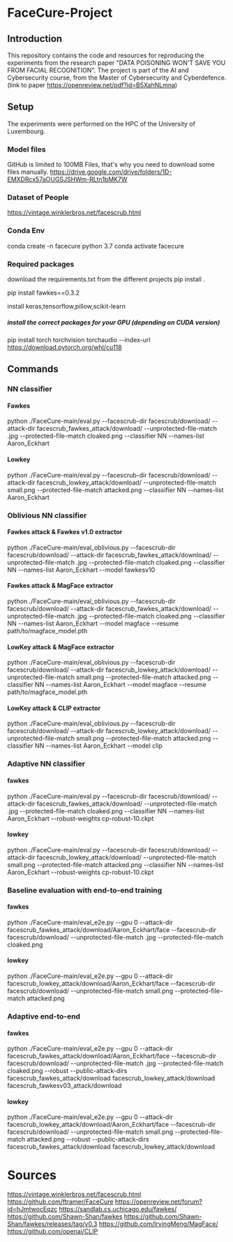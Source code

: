# FaceCure-Project

## Introduction

This repository contains the code and resources for reproducing the experiments from the research paper "DATA POISONING WON'T SAVE YOU FROM FACIAL RECOGNITION". The project is part of the AI and Cybersecurity course, from the Master of Cybersecurity and Cyberdefence.
(link to paper https://openreview.net/pdf?id=B5XahNLmna)

## Setup

The experiments were performed on the HPC of the University of Luxembourg.

### Model files

GitHub is limited to 100MB Files, that's why you need to download some files manually.
https://drive.google.com/drive/folders/1D-EMXDRcx57aOUGSJSHWm-RLtn1bMK7W

### Dataset of People

https://vintage.winklerbros.net/facescrub.html

### Conda Env

conda create -n facecure python 3.7
conda activate facecure

### Required packages

download the requirements.txt from the different projects
pip install .

pip install fawkes==0.3.2

install keras,tensorflow,pillow,scikit-learn

##### install the correct packages for your GPU (depending on CUDA version)

pip install torch torchvision torchaudio --index-url https://download.pytorch.org/whl/cu118

## Commands

### NN classifier

#### Fawkes

python ./FaceCure-main/eval.py --facescrub-dir facescrub/download/ --attack-dir facescrub_fawkes_attack/download/ --unprotected-file-match .jpg --protected-file-match cloaked.png --classifier NN --names-list Aaron_Eckhart

#### Lowkey

python ./FaceCure-main/eval.py --facescrub-dir facescrub/download/ --attack-dir facescrub_lowkey_attack/download/ --unprotected-file-match small.png --protected-file-match attacked.png --classifier NN --names-list Aaron_Eckhart

### Oblivious NN classifier

#### Fawkes attack & Fawkes v1.0 extractor

python ./FaceCure-main/eval_oblivious.py --facescrub-dir facescrub/download/ --attack-dir facescrub_fawkes_attack/download/ --unprotected-file-match .jpg --protected-file-match cloaked.png --classifier NN --names-list Aaron_Eckhart --model fawkesv10

#### Fawkes attack & MagFace extractor

python ./FaceCure-main/eval_oblivious.py --facescrub-dir facescrub/download/ --attack-dir facescrub_fawkes_attack/download/ --unprotected-file-match .jpg --protected-file-match cloaked.png --classifier NN --names-list Aaron_Eckhart --model magface --resume path/to/magface_model.pth

#### LowKey attack & MagFace extractor

python ./FaceCure-main/eval_oblivious.py --facescrub-dir facescrub/download/ --attack-dir facescrub_lowkey_attack/download/ --unprotected-file-match small.png --protected-file-match attacked.png --classifier NN --names-list Aaron_Eckhart --model magface --resume path/to/magface_model.pth

#### LowKey attack & CLIP extractor

python ./FaceCure-main/eval_oblivious.py --facescrub-dir facescrub/download/ --attack-dir facescrub_lowkey_attack/download/ --unprotected-file-match small.png --protected-file-match attacked.png --classifier NN --names-list Aaron_Eckhart --model clip

### Adaptive NN classifier

#### fawkes

python ./FaceCure-main/eval.py --facescrub-dir facescrub/download/ --attack-dir facescrub_fawkes_attack/download/ --unprotected-file-match .jpg --protected-file-match cloaked.png --classifier NN --names-list Aaron_Eckhart --robust-weights cp-robust-10.ckpt

#### lowkey

python ./FaceCure-main/eval.py --facescrub-dir facescrub/download/ --attack-dir facescrub_lowkey_attack/download/ --unprotected-file-match small.png --protected-file-match attacked.png --classifier NN --names-list Aaron_Eckhart --robust-weights cp-robust-10.ckpt

### Baseline evaluation with end-to-end training

#### fawkes

python ./FaceCure-main/eval_e2e.py --gpu 0 --attack-dir facescrub_fawkes_attack/download/Aaron_Eckhart/face --facescrub-dir facescrub/download/ --unprotected-file-match .jpg --protected-file-match cloaked.png

#### lowkey

python ./FaceCure-main/eval_e2e.py --gpu 0 --attack-dir facescrub_lowkey_attack/download/Aaron_Eckhart/face --facescrub-dir facescrub/download/ --unprotected-file-match small.png --protected-file-match attacked.png

### Adaptive end-to-end

#### fawkes

python ./FaceCure-main/eval_e2e.py --gpu 0 --attack-dir facescrub_fawkes_attack/download/Aaron_Eckhart/face --facescrub-dir facescrub/download/ --unprotected-file-match .jpg --protected-file-match cloaked.png --robust --public-attack-dirs facescrub_fawkes_attack/download facescrub_lowkey_attack/download facescrub_fawkesv03_attack/download

#### lowkey

python ./FaceCure-main/eval_e2e.py --gpu 0 --attack-dir facescrub_lowkey_attack/download/Aaron_Eckhart/face --facescrub-dir facescrub/download/ --unprotected-file-match small.png --protected-file-match attacked.png --robust --public-attack-dirs facescrub_fawkes_attack/download facescrub_lowkey_attack/download

# Sources

https://vintage.winklerbros.net/facescrub.html
https://github.com/ftramer/FaceCure
https://openreview.net/forum?id=hJmtwocEqzc
https://sandlab.cs.uchicago.edu/fawkes/
https://github.com/Shawn-Shan/fawkes
https://github.com/Shawn-Shan/fawkes/releases/tag/v0.3
https://github.com/IrvingMeng/MagFace/
https://github.com/openai/CLIP
